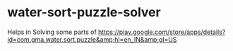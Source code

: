 # water-sort-puzzle-solver
Helps in Solving some parts of https://play.google.com/store/apps/details?id=com.gma.water.sort.puzzle&amp;hl=en_IN&amp;gl=US
